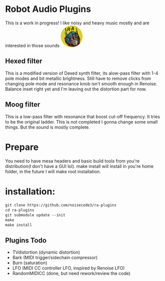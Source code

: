 # Robot Audio Plugins
This is a work in progress! I like noisy and heavy music mostly and are interested in those sounds
![screenshot](https://raw.githubusercontent.com/noisecode3/ra-plugins/main/extra/RobotAudioLogoTransparent.png "Beta Logo")

## Hexed filter
This is a modified version of Dexed synth filter, its alow-pass filter with 1-4 pole modes and bit metallic brightness. Still have to remove clicks from changing pole mode and resonance knob isn't smooth enough in Renoise. Balance inset right yet and I'm leaving out the distortion part for now.

## Moog filter
This is a low-pass filter with resonance that boost cut-off frequency. It tries to be the original ladder.
This is not completed I gonna change some small things. But the sound is mostly complete.

# Prepare
You need to have mesa headers and basic build tools from you're distribution(I don't have a GUI lol). make install will install in you're home folder, in the future I will make root installation.

installation:
=============

    git clone https://github.com/noisecode3/ra-plugins
    cd ra-plugins
    git submodule update --init
    make
    make install

## Plugins Todo
 - TVdistortion (dynamic distortion)
 - Bark (MIDI trigger/sidechain compressor)
 - Burn (saturation)
 - LFO (MIDI CC controller LFO, inspired by Renoise LFO)
 - RandomMIDICC (done, but need rework/review the code)
